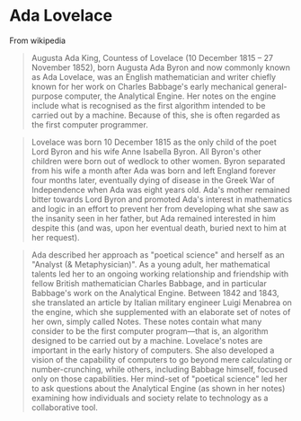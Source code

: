 # Ada Lovelace

From wikipedia

> Augusta Ada King, Countess of Lovelace (10 December 1815 – 27
> November 1852), born Augusta Ada Byron and now commonly known as Ada
> Lovelace, was an English mathematician and writer chiefly known for
> her work on Charles Babbage's early mechanical general-purpose
> computer, the Analytical Engine. Her notes on the engine include
> what is recognised as the first algorithm intended to be carried out
> by a machine. Because of this, she is often regarded as the first
> computer programmer.

> Lovelace was born 10 December 1815 as the only child of the poet
> Lord Byron and his wife Anne Isabella Byron. All Byron's other
> children were born out of wedlock to other women. Byron separated
> from his wife a month after Ada was born and left England forever
> four months later, eventually dying of disease in the Greek War of
> Independence when Ada was eight years old. Ada's mother remained
> bitter towards Lord Byron and promoted Ada's interest in mathematics
> and logic in an effort to prevent her from developing what she saw
> as the insanity seen in her father, but Ada remained interested in
> him despite this (and was, upon her eventual death, buried next to
> him at her request).

> Ada described her approach as "poetical science" and herself as
> an "Analyst (& Metaphysician)". As a young adult, her
> mathematical talents led her to an ongoing working relationship and
> friendship with fellow British mathematician Charles Babbage, and in
> particular Babbage's work on the Analytical Engine. Between 1842 and
> 1843, she translated an article by Italian military engineer Luigi
> Menabrea on the engine, which she supplemented with an elaborate set
> of notes of her own, simply called Notes. These notes contain what
> many consider to be the first computer program—that is, an algorithm
> designed to be carried out by a machine. Lovelace's notes are
> important in the early history of computers. She also developed a
> vision of the capability of computers to go beyond mere calculating
> or number-crunching, while others, including Babbage himself,
> focused only on those capabilities. Her mind-set of "poetical
> science" led her to ask questions about the Analytical Engine (as
> shown in her notes) examining how individuals and society relate to
> technology as a collaborative tool.
